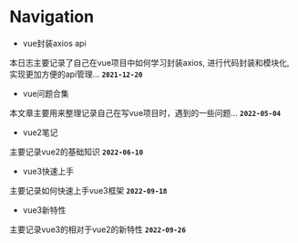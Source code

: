 # Navigation

- vue封装axios api

本日志主要记录了自己在vue项目中如何学习封装axios, 进行代码封装和模块化, 实现更加方便的api管理...
**`2021-12-20`**

- vue问题合集

本文章主要用来整理记录自己在写vue项目时，遇到的一些问题...
**`2022-05-04`**

- vue2笔记

主要记录vue2的基础知识
**`2022-06-10`**

- vue3快速上手

主要记录如何快速上手vue3框架
**`2022-09-18`**

- vue3新特性

主要记录vue3的相对于vue2的新特性
**`2022-09-26`**


